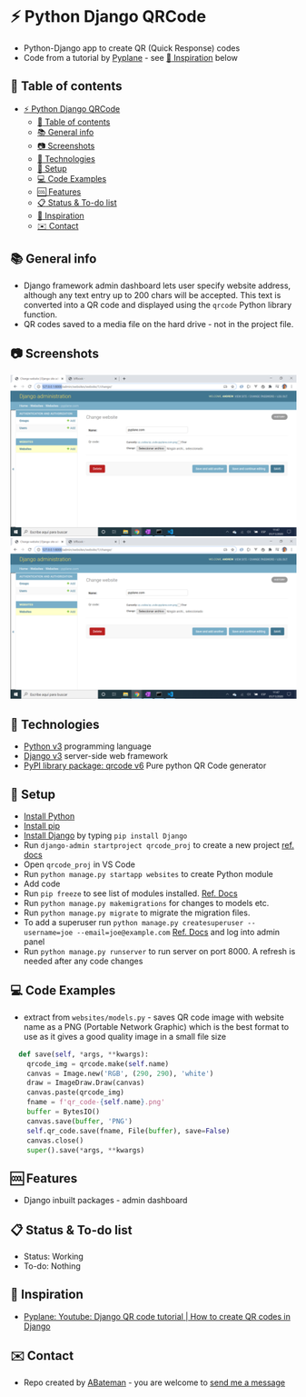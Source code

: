 # :zap: Python Django QRCode

* Python-Django app to create QR (Quick Response) codes
* Code from a tutorial by [Pyplane](https://www.youtube.com/channel/UCQtHyVB4O4Nwy1ff5qQnyRw) - see [:clap: Inspiration](#clap-inspiration) below

## :page_facing_up: Table of contents

* [:zap: Python Django QRCode](#zap-python-django-qrcode)
  * [:page_facing_up: Table of contents](#page_facing_up-table-of-contents)
  * [:books: General info](#books-general-info)
  * [:camera: Screenshots](#camera-screenshots)
  * [:signal_strength: Technologies](#signal_strength-technologies)
  * [:floppy_disk: Setup](#floppy_disk-setup)
  * [:computer: Code Examples](#computer-code-examples)
  * [:cool: Features](#cool-features)
  * [:clipboard: Status & To-do list](#clipboard-status--to-do-list)
  * [:clap: Inspiration](#clap-inspiration)
  * [:envelope: Contact](#envelope-contact)

## :books: General info

* Django framework admin dashboard lets user specify website address, although any text entry up to 200 chars will be accepted. This text is converted into a QR code and displayed using the `qrcode` Python library function.
* QR codes saved to a media file on the hard drive - not in the project file.

## :camera: Screenshots

![screen print](./img/admin.png)
![screen print](./img/admin.png)

## :signal_strength: Technologies

* [Python v3](https://www.python.org/) programming language
* [Django v3](https://www.djangoproject.com/) server-side web framework
* [PyPI library package: qrcode v6](https://pypi.org/project/qrcode/) Pure python QR Code generator

## :floppy_disk: Setup

* [Install Python](https://docs.python-guide.org/starting/installation/)
* [Install pip](https://docs.python-guide.org/dev/virtualenvs/#installing-pipenv)
* [Install Django](https://docs.djangoproject.com/en/3.1/howto/windows/) by typing `pip install Django`
* Run `django-admin startproject qrcode_proj` to create a new project [ref. docs](https://docs.djangoproject.com/en/3.1/intro/tutorial01/)
* Open `qrcode_proj` in VS Code
* Run `python manage.py startapp websites` to create Python module
* Add code
* Run `pip freeze` to see list of modules installed. [Ref. Docs](https://pip.pypa.io/en/stable/reference/pip_freeze/)
* Run `python manage.py makemigrations` for changes to models etc.
* Run `python manage.py migrate` to migrate the migration files.
* To add a superuser run `python manage.py createsuperuser --username=joe --email=joe@example.com` [Ref. Docs](https://docs.djangoproject.com/en/3.1/topics/auth/default/) and log into admin panel
* Run `python manage.py runserver` to run server on port 8000. A refresh is needed after any code changes

## :computer: Code Examples

* extract from `websites/models.py` - saves QR code image with website name as a PNG (Portable Network Graphic) which is the best format to use as it gives a good quality image in a small file size

```python
  def save(self, *args, **kwargs):
    qrcode_img = qrcode.make(self.name)
    canvas = Image.new('RGB', (290, 290), 'white')
    draw = ImageDraw.Draw(canvas)
    canvas.paste(qrcode_img)
    fname = f'qr_code-{self.name}.png'
    buffer = BytesIO()
    canvas.save(buffer, 'PNG')
    self.qr_code.save(fname, File(buffer), save=False)
    canvas.close()
    super().save(*args, **kwargs)
```

## :cool: Features

* Django inbuilt packages - admin dashboard

## :clipboard: Status & To-do list

* Status: Working
* To-do: Nothing

## :clap: Inspiration

* [Pyplane: Youtube: Django QR code tutorial | How to create QR codes in Django](https://www.youtube.com/watch?v=xk8K3MNu81I)

## :envelope: Contact

* Repo created by [ABateman](https://www.andrewbateman.org) - you are welcome to [send me a message](https://andrewbateman.org/contact)
